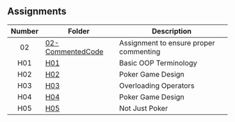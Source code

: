 ## Assignments

| Number | Folder | Description |
| :----: | ------ | ----------- |
| 02 | [02-CommentedCode](https://github.com/Taylor-Mendez/2143-OOP-Mendez/tree/master/Assignments/02-CommentedCode) | Assignment to ensure proper commenting |
| H01 | [H01](https://github.com/Taylor-Mendez/2143-OOP-Mendez/tree/master/Assignments/H01) | Basic OOP Terminology |
| H02 | [H02](https://github.com/Taylor-Mendez/2143-OOP-Mendez/tree/master/Assignments/H02) | Poker Game Design | 
| H03 | [H03](https://github.com/Taylor-Mendez/2143-OOP-Mendez/tree/master/Assignments/H03) | Overloading Operators |
| H04 | [H04](https://github.com/Taylor-Mendez/2143-OOP-Mendez/tree/master/Assignments/H04) | Poker Game Design |
| H05 | [H05](https://github.com/Taylor-Mendez/2143-OOP-Mendez/tree/master/Assignments/H05) | Not Just Poker |
